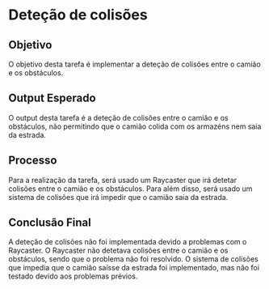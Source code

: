 # Deteção de colisões

## Objetivo

O objetivo desta tarefa é implementar a deteção de colisões entre o camião e os obstáculos.

## Output Esperado

O output desta tarefa é a deteção de colisões entre o camião e os obstáculos, não permitindo que o camião colida com os armazéns nem saia da estrada.

## Processo

Para a realização da tarefa, será usado um Raycaster que irá detetar colisões entre o camião e os obstáculos. Para além disso, será usado um sistema de colisões que irá impedir que o camião saia da estrada.

## Conclusão Final

A deteção de colisões não foi implementada devido a problemas com o Raycaster. O Raycaster não detetava colisões entre o camião e os obstáculos, sendo que o problema não foi resolvido. O sistema de colisões que impedia que o camião saísse da estrada foi implementado, mas não foi testado devido aos problemas prévios.

